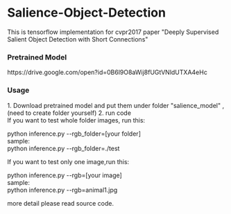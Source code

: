 # Salience-Object-Detection
This is tensorflow implementation for cvpr2017 paper "Deeply Supervised Salient Object Detection with Short Connections"

<h3>Pretrained Model</h3>
https://drive.google.com/open?id=0B6l9O8aWij8fUGtVNldUTXA4eHc

<h3>Usage</h3>
1. Download pretrained model and put them under folder "salience_model" ,(need to create folder yourself)
2. run code<br />
If you want to test whole folder images, run this:<br />

python inference.py --rgb_folder=[your folder]<br />
sample:<br />
python inference.py --rgb_folder=./test <br />

If you want to test only one image,run this:<br />

python inference.py --rgb=[your image]<br />
sample:<br />
python inference.py --rgb=animal1.jpg<br />

more detail please read source code.
